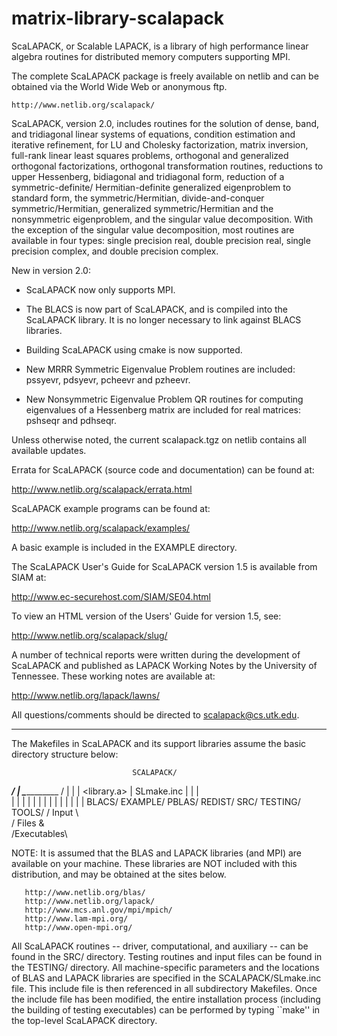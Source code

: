 # matrix-library-scalapack

ScaLAPACK, or Scalable LAPACK, is a library of high performance linear
algebra routines for distributed memory computers supporting MPI.

The complete ScaLAPACK package is freely available on netlib and
can be obtained via the World Wide Web or anonymous ftp.

    http://www.netlib.org/scalapack/

ScaLAPACK, version 2.0, includes routines for the solution of dense,
band, and tridiagonal linear systems of equations, condition estimation and
iterative refinement, for LU and Cholesky factorization, matrix inversion,
full-rank linear least squares problems, orthogonal and generalized orthogonal
factorizations, orthogonal transformation routines, reductions to upper
Hessenberg, bidiagonal and tridiagonal form, reduction of a symmetric-definite/
Hermitian-definite generalized eigenproblem to standard form, the
symmetric/Hermitian, divide-and-conquer symmetric/Hermitian, generalized
symmetric/Hermitian and the nonsymmetric eigenproblem, and the singular value
decomposition.  With the exception of the singular value decomposition,
most routines are available in four types: single precision real, double
precision real, single precision complex, and double precision complex.

New in version 2.0:

- ScaLAPACK now only supports MPI.

- The BLACS is now part of ScaLAPACK, and is compiled into the ScaLAPACK
  library.  It is no longer necessary to link against BLACS libraries.

- Building ScaLAPACK using cmake is now supported.

- New MRRR Symmetric Eigenvalue Problem routines are included:
  pssyevr, pdsyevr, pcheevr and pzheevr.

- New Nonsymmetric Eigenvalue Problem QR routines for computing
  eigenvalues of a Hessenberg matrix are included for real matrices:  
  pshseqr and pdhseqr.

Unless otherwise noted, the current scalapack.tgz on netlib contains
all available updates.

Errata for ScaLAPACK (source code and documentation) can be found at:

  http://www.netlib.org/scalapack/errata.html

ScaLAPACK example programs can be found at:

  http://www.netlib.org/scalapack/examples/

A basic example is included in the EXAMPLE directory.

The ScaLAPACK User's Guide for ScaLAPACK version 1.5 is available
from SIAM at:

 http://www.ec-securehost.com/SIAM/SE04.html
 
To view an HTML version of the Users' Guide for version 1.5, see:
 
 http://www.netlib.org/scalapack/slug/
 
A number of technical reports were written during the development of
ScaLAPACK and published as LAPACK Working Notes by the University
of Tennessee.  These working notes are available at:

 http://www.netlib.org/lapack/lawns/

All questions/comments should be directed to scalapack@cs.utk.edu.

----------------------------------------------------------------------

The Makefiles in ScaLAPACK and its support libraries assume the basic
directory structure below:

                               SCALAPACK/
 _____________________________/     |   \______________________________________
/   |        |        | <library.a> | SLmake.inc  |           |           |    \
    |        |        |             |             |           |           |
    |        |        |             |             |           |           |
  BLACS/   EXAMPLE/ PBLAS/       REDIST/         SRC/      TESTING/     TOOLS/
                                                           / Input \                
                                                          / Files & \
                                                         /Executables\
                                   

NOTE:  It is assumed that the BLAS and LAPACK libraries (and MPI)
       are available on your machine.  These libraries are NOT included 
       with this distribution, and may be obtained at the sites below.

       http://www.netlib.org/blas/
       http://www.netlib.org/lapack/
       http://www.mcs.anl.gov/mpi/mpich/
       http://www.lam-mpi.org/
       http://www.open-mpi.org/

All ScaLAPACK routines -- driver, computational, and auxiliary -- can be
found in the SRC/ directory.  Testing routines and input files can be found
in the TESTING/ directory.  All machine-specific parameters and the locations
of BLAS and LAPACK libraries are specified in the SCALAPACK/SLmake.inc file.
This include file is then referenced in all subdirectory Makefiles.  Once 
the include file has been modified, the entire installation process (including
the building of testing executables) can be performed by typing ``make''
in the top-level ScaLAPACK directory.
